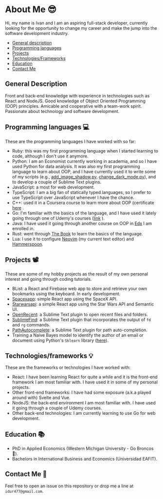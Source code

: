 # About Me 😎

Hi, my name is Ivan and I am an aspiring full-stack developer, currently looking for the opportunity to change my career and make the jump into the software development industry.

- [General description](#general-description)
- [Programming languages](#programming-languages)
- [Projects](#projects)
- [Technologies/Frameworks](#technologies/frameworks)
- [Education](#education)
- [Contact Me](#contact-me)

## General Description

Front and back-end knowledge with experience in technologies such as React and NodeJS. Good knowledge of Object Oriented Programming (OOP) principles. Amicable and cooperative with a team-work spirit. Passionate about technology and software development.

## Programming languages 💻

These are the programming languages I have worked with so far:

- Ruby: this was my first programming language when I started learning to code, although I don't use it anymore.
- Python: I am an Economist currently working in academia, and so I have used Python for data analysis. It was also my first programming language to learn about OOP, and I have currently used it to write some of my scripts (e.g., [add_image_shadow.py](https://github.com/idr4n/.dotfiles/blob/master/scripts), [change_dark_mode.py](https://github.com/idr4n/.dotfiles/blob/master/scripts/change_dark_mode.py)), and to develop a couple of Sublime Text plugins.
- JavaScript: a most for web development.
- TypeScript: I am a big fan of statically typed languages, so I prefer to use TypeScript over JavaScript whenever I have the chance.
- C++: used it in a Coursera course to learn more about OOP (certificate [here](https://www.coursera.org/account/accomplishments/verify/4QJM3K79ZS9D) .
- Go: I'm familiar with the basics of the language, and I have used it lately going through one of Udemy's courses ([link](https://www.udemy.com/course/building-modern-web-applications-with-go/) ).
- Java: I have used it going through another course on OOP in [Edx](https://www.edx.org/course/introduction-to-java-programming-ii-object-oriented-programming) I am enrolled in.
- Rust: went through [The Book](https://doc.rust-lang.org/book/) to learn the basics of the language.
- Lua: I use it to configure [Neovim](https://github.com/idr4n/nvim-lua) (my current text editor) and [Hammerspoon](https://github.com/idr4n/.dotfiles#hammerspoon-setup).

## Projects 📽

These are some of my hobby projects as the result of my own personal interest and going through coding tutorials.

- BList: a React and Firebase web app to store and retrieve your own bookmarks using the keyboard. In early development.
- [Spacexapp](https://github.com/idr4n/spacexapp): simple React app using the SpaceX API.
- [Starwarsapi](https://github.com/idr4n/starwarsapi): a simple React app using the Star Wars API and Semantic UI.
- [OpenRecent](https://github.com/idr4n/OpenRecent): a Sublime Text plugin to open recent files and folders.
- [SublimeFind](https://github.com/idr4n/SublimeFind): a Sublime Text plugin that incorporates the output of `fd` and `rg` commands.
- [PathAutocomplete](https://github.com/idr4n/PathAutocomplete): a Sublime Text plugin for path auto-completion.
- Training a Naive Bayes model to identify the author of an email or document using Python's `Sklearn` library ([here](https://github.com/idr4n/naivebayes-email-author)).

## Technologies/frameworks 💡

These are the frameworks or technologies I have worked with:

- React: I have been learning React for quite a while and it is the front-end framework I am most familiar with. I have used it in some of my personal projects.
- Other front-end frameworks: I have had some exposure (a.k.a played around with) Svelte and Vue.
- NodeJS: the back-end environment I am most familiar with. I have used it going through a couple of Udemy courses.
- Other back-end technologies: I am currently learning to use Go for web development.

## Education 📚

- PhD in Applied Economics (Western Michigan University - Go Broncos 💪).
- Bachelors in International Business and Economics (Universidad EAFIT).

## Contact Me 🤙

Feel free to open an issue on this repository or drop me a line at `idur477@gmail.com`.


